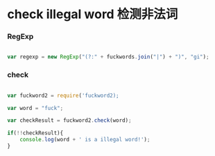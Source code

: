 # check illegal word 检测非法词

### RegExp

```javascript

var regexp = new RegExp("(?:" + fuckwords.join("|") + ")", "gi");

```

### check

```javascript

var fuckword2 = require('fuckword2);

var word = "fuck";

var checkResult = fuckword2.check(word);

if(!!checkResult){
    console.log(word + ' is a illegal word!');
}

```


